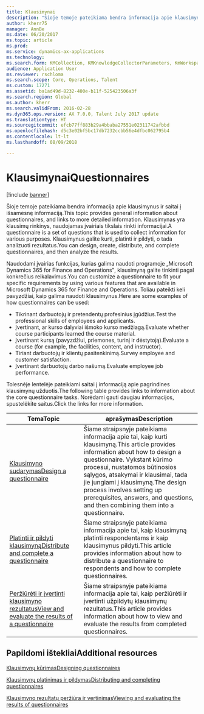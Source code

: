 ```yaml
---
title: Klausimynai
description: "Šioje temoje pateikiama bendra informacija apie klausimynus ir saitai į išsamesnę informaciją. Klausimynas yra klausimų rinkinys, naudojamas įvairiais tikslais rinkti informacijai. Klausimynus galite kurti, platinti ir pildyti, o tada analizuoti rezultatus."
author: kherr75
manager: AnnBe
ms.date: 06/20/2017
ms.topic: article
ms.prod: 
ms.service: dynamics-ax-applications
ms.technology: 
ms.search.form: KMCollection, KMKnowledgeCollectorParameters, KmWorkspace
audience: Application User
ms.reviewer: rschloma
ms.search.scope: Core, Operations, Talent
ms.custom: 17271
ms.assetid: ba1ad49d-8232-400e-b11f-525423506a3f
ms.search.region: Global
ms.author: kherr
ms.search.validFrom: 2016-02-28
ms.dyn365.ops.version: AX 7.0.0, Talent July 2017 update
ms.translationtype: HT
ms.sourcegitcommit: efcb77ff883b29a4bbaba27551e02311742afbbd
ms.openlocfilehash: d5c3e02bf5bc17db7232ccbb56e4dfbc062795b4
ms.contentlocale: lt-lt
ms.lasthandoff: 08/09/2018

---
```


# <a name="questionnaires"></a><span data-ttu-id="5c171-105">Klausimynai</span><span class="sxs-lookup"><span data-stu-id="5c171-105">Questionnaires</span></span>

[!include [banner](includes/banner.md)]

<span data-ttu-id="5c171-106">Šioje temoje pateikiama bendra informacija apie klausimynus ir saitai į išsamesnę informaciją.</span><span class="sxs-lookup"><span data-stu-id="5c171-106">This topic provides general information about questionnaires, and links to more detailed information.</span></span> <span data-ttu-id="5c171-107">Klausimynas yra klausimų rinkinys, naudojamas įvairiais tikslais rinkti informacijai.</span><span class="sxs-lookup"><span data-stu-id="5c171-107">A questionnaire is a set of questions that is used to collect information for various purposes.</span></span> <span data-ttu-id="5c171-108">Klausimynus galite kurti, platinti ir pildyti, o tada analizuoti rezultatus.</span><span class="sxs-lookup"><span data-stu-id="5c171-108">You can design, create, distribute, and complete questionnaires, and then analyze the results.</span></span> 

<span data-ttu-id="5c171-109">Naudodami įvairias funkcijas, kurias galima naudoti programoje „Microsoft Dynamics 365 for Finance and Operations‟, klausimyną galite tinkinti pagal konkrečius reikalavimus.</span><span class="sxs-lookup"><span data-stu-id="5c171-109">You can customize a questionnaire to fit your specific requirements by using various features that are available in Microsoft Dynamics 365 for Finance and Operations.</span></span> <span data-ttu-id="5c171-110">Toliau pateikti keli pavyzdžiai, kaip galima naudoti klausimynus.</span><span class="sxs-lookup"><span data-stu-id="5c171-110">Here are some examples of how questionnaires can be used:</span></span>

-   <span data-ttu-id="5c171-111">Tikrinant darbuotojų ir pretendentų profesinius įgūdžius.</span><span class="sxs-lookup"><span data-stu-id="5c171-111">Test the professional skills of employees and applicants.</span></span>
-   <span data-ttu-id="5c171-112">Įvertinant, ar kurso dalyviai išmoko kurso medžiagą.</span><span class="sxs-lookup"><span data-stu-id="5c171-112">Evaluate whether course participants learned the course material.</span></span>
-   <span data-ttu-id="5c171-113">Įvertinant kursą (pavyzdžiui, priemones, turinį ir dėstytoją).</span><span class="sxs-lookup"><span data-stu-id="5c171-113">Evaluate a course (for example, the facilities, content, and instructor).</span></span>
-   <span data-ttu-id="5c171-114">Tiriant darbuotojų ir klientų pasitenkinimą.</span><span class="sxs-lookup"><span data-stu-id="5c171-114">Survey employee and customer satisfaction.</span></span>
-   <span data-ttu-id="5c171-115">Įvertinant darbuotojų darbo našumą.</span><span class="sxs-lookup"><span data-stu-id="5c171-115">Evaluate employee job performance.</span></span>

<span data-ttu-id="5c171-116">Tolesnėje lentelėje pateikiami saitai į informaciją apie pagrindines klausimynų užduotis.</span><span class="sxs-lookup"><span data-stu-id="5c171-116">The following table provides links to information about the core questionnaire tasks.</span></span> <span data-ttu-id="5c171-117">Norėdami gauti daugiau informacijos, spustelėkite saitus.</span><span class="sxs-lookup"><span data-stu-id="5c171-117">Click the links for more information.</span></span>

| <span data-ttu-id="5c171-118">Tema</span><span class="sxs-lookup"><span data-stu-id="5c171-118">Topic</span></span>| <span data-ttu-id="5c171-119">aprašymas</span><span class="sxs-lookup"><span data-stu-id="5c171-119">Description</span></span>|
|------|------------|
| [<span data-ttu-id="5c171-120">Klausimyno sudarymas</span><span class="sxs-lookup"><span data-stu-id="5c171-120">Design a questionnaire</span></span>](design-questionnaires.md)  | <span data-ttu-id="5c171-121">Šiame straipsnyje pateikiama informacija apie tai, kaip kurti klausimyną.</span><span class="sxs-lookup"><span data-stu-id="5c171-121">This article provides information about how to design a questionnaire.</span></span> <span data-ttu-id="5c171-122">Vykstant kūrimo procesui, nustatomos būtinosios sąlygos, atsakymai ir klausimai, tada jie jungiami į klausimyną.</span><span class="sxs-lookup"><span data-stu-id="5c171-122">The design process involves setting up prerequisites, answers, and questions, and then combining them into a questionnaire.</span></span> |
| [<span data-ttu-id="5c171-123">Platinti ir pildyti klausimyną</span><span class="sxs-lookup"><span data-stu-id="5c171-123">Distribute and complete a questionnaire</span></span>](distribute-questionnaires.md)  | <span data-ttu-id="5c171-124">Šiame straipsnyje pateikiama informacija apie tai, kaip klausimyną platinti respondentams ir kaip klausimynus pildyti.</span><span class="sxs-lookup"><span data-stu-id="5c171-124">This article provides information about how to distribute a questionnaire to respondents and how to complete questionnaires.</span></span>                                                                       |
| [<span data-ttu-id="5c171-125">Peržiūrėti ir įvertinti klausimyno rezultatus</span><span class="sxs-lookup"><span data-stu-id="5c171-125">View and evaluate the results of a questionnaire</span></span>](evaluate-questionnaire-results.md) | <span data-ttu-id="5c171-126">Šiame straipsnyje pateikiama informacija apie tai, kaip peržiūrėti ir įvertinti užpildytų klausimynų rezultatus.</span><span class="sxs-lookup"><span data-stu-id="5c171-126">This article provides information about how to view and evaluate the results from completed questionnaires.</span></span>                                                                                        |



<a name="additional-resources"></a><span data-ttu-id="5c171-127">Papildomi ištekliai</span><span class="sxs-lookup"><span data-stu-id="5c171-127">Additional resources</span></span>
--------

[<span data-ttu-id="5c171-128">Klausimynų kūrimas</span><span class="sxs-lookup"><span data-stu-id="5c171-128">Designing questionnaires</span></span>](design-questionnaires.md)

[<span data-ttu-id="5c171-129">Klausimynų platinimas ir pildymas</span><span class="sxs-lookup"><span data-stu-id="5c171-129">Distributing and completing questionnaires</span></span>](distribute-questionnaires.md)

[<span data-ttu-id="5c171-130">Klausimyno rezultatų peržiūra ir vertinimas</span><span class="sxs-lookup"><span data-stu-id="5c171-130">Viewing and evaluating the results of questionnaires</span></span>](evaluate-questionnaire-results.md)



